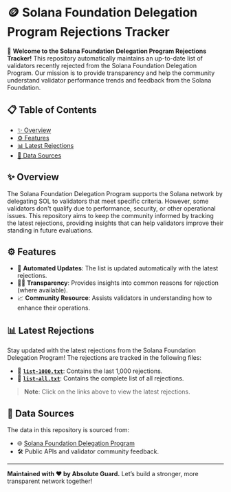 # 🪙 Solana Foundation Delegation Program Rejections Tracker

🚀 **Welcome to the Solana Foundation Delegation Program Rejections Tracker!** This repository automatically maintains an up-to-date list of validators recently rejected from the Solana Foundation Delegation Program. Our mission is to provide transparency and help the community understand validator performance trends and feedback from the Solana Foundation.

## 📋 Table of Contents

- [✨ Overview](#-overview)
- [⚙️ Features](#️-features)
- [📊 Latest Rejections](#-latest-rejections)
- [📁 Data Sources](#-data-sources)

## ✨ Overview

The Solana Foundation Delegation Program supports the Solana network by delegating SOL to validators that meet specific criteria. However, some validators don't qualify due to performance, security, or other operational issues. This repository aims to keep the community informed by tracking the latest rejections, providing insights that can help validators improve their standing in future evaluations.

## ⚙️ Features

- 🔄 **Automated Updates**: The list is updated automatically with the latest rejections.
- 🕵️‍♂️ **Transparency**: Provides insights into common reasons for rejection (where available).
- 📈 **Community Resource**: Assists validators in understanding how to enhance their operations.

## 📊 Latest Rejections

Stay updated with the latest rejections from the Solana Foundation Delegation Program! The rejections are tracked in the following files:

- 📄 **[`list-1000.txt`](list-1000.txt)**: Contains the last 1,000 rejections.
- 📄 **[`list-all.txt`](list-all.txt)**: Contains the complete list of all rejections.

> **Note**: Click on the links above to view the latest rejections.

## 📁 Data Sources

The data in this repository is sourced from:

- 🌐 [Solana Foundation Delegation Program](https://solana.org/delegation-program)
- 🛠️ Public APIs and validator community feedback.

---

**Maintained with ❤️ by Absolute Guard.** Let’s build a stronger, more transparent network together!
